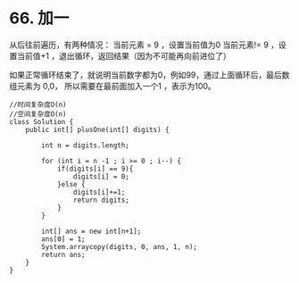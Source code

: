 # 66. 加一

从后往前遍历，有两种情况：
当前元素 = 9 ，设置当前值为0
当前元素!= 9 ，设置当前值+1 ，退出循环，返回结果（因为不可能再向前进位了）

如果正常循环结束了，就说明当前数字都为0，例如99，通过上面循环后，最后数组元素为 0,0， 所以需要在最前面加入一个1 ，表示为100。

```
//时间复杂度O(n)
//空间复杂度O(n)
class Solution {
    public int[] plusOne(int[] digits) {

        int n = digits.length;
        
        for (int i = n -1 ; i >= 0 ; i--) {
            if(digits[i] == 9){
                digits[i] = 0;
            }else {
                digits[i]+=1;
                return digits;
            }
        }

        int[] ans = new int[n+1];
        ans[0] = 1;
        System.arraycopy(digits, 0, ans, 1, n);
        return ans;
    }
}
```